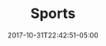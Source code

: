 ---
categories:
- ""
- ""
date: "2017-10-31T22:42:51-05:00"
description: "Click here for more information about the sports I play"
draft: false
image: sport.JPG
keywords: ""
slug: Sports
title: Sports
---